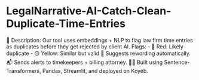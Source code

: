 # LegalNarrative-AI-Catch-Clean-Duplicate-Time-Entries
  📌 Description: Our tool uses embeddings + NLP to flag law firm time entries as duplicates before they get rejected by client AI. Flags: - 🔴 Red: Likely duplicate - 🟡 Yellow: Similar but valid  🧪 Suggests rewording automatically. 📬 Sends alerts to timekeepers + billing attorney. 🧑‍💻 Built using Sentence-Transformers, Pandas, Streamlit, and deployed on Koyeb.
